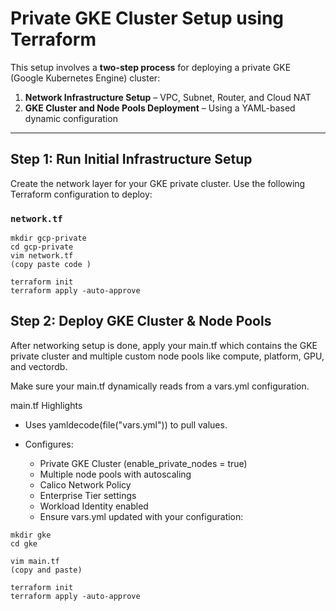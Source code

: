 # Private GKE Cluster Setup using Terraform

This setup involves a **two-step process** for deploying a private GKE (Google Kubernetes Engine) cluster:

1. **Network Infrastructure Setup** – VPC, Subnet, Router, and Cloud NAT
2. **GKE Cluster and Node Pools Deployment** – Using a YAML-based dynamic configuration

---

## Step 1: Run Initial Infrastructure Setup

Create the network layer for your GKE private cluster. Use the following Terraform configuration to deploy:

### `network.tf`
```
mkdir gcp-private
cd gcp-private
vim network.tf
(copy paste code )

terraform init
terraform apply -auto-approve
```


## Step 2: Deploy GKE Cluster & Node Pools

After networking setup is done, apply your main.tf which contains the GKE private cluster and multiple custom node pools like compute, platform, GPU, and vectordb.

Make sure your main.tf dynamically reads from a vars.yml configuration.

main.tf Highlights
- Uses yamldecode(file("vars.yml")) to pull values.
- Configures:

    - Private GKE Cluster (enable_private_nodes = true)
    - Multiple node pools with autoscaling
    - Calico Network Policy
    - Enterprise Tier settings
    - Workload Identity enabled
    - Ensure vars.yml updated with your configuration:

```
mkdir gke
cd gke

vim main.tf
(copy and paste)

terraform init
terraform apply -auto-approve
```